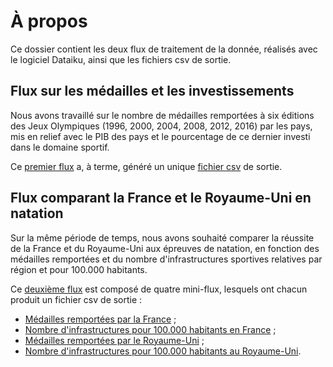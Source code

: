 # À propos

Ce dossier contient les deux flux de traitement de la donnée, réalisés avec le logiciel Dataiku, ainsi que les fichiers csv de sortie.

## Flux sur les médailles et les investissements

Nous avons travaillé sur le nombre de médailles remportées à six éditions des Jeux Olympiques (1996, 2000, 2004, 2008, 2012, 2016) par les pays, mis en relief avec le PIB des pays et le pourcentage de ce dernier investi dans le domaine sportif.

Ce [premier flux](Medals-Pop-GDP/Flux-Medals-Pop-GDP.zip) a, à terme, généré un unique [fichier csv](Medals-Pop-GDP/Dataset-Medals-Pop-GDP.csv) de sortie.

## Flux comparant la France et le Royaume-Uni en natation

Sur la même période de temps, nous avons souhaité comparer la réussite de la France et du Royaume-Uni aux épreuves de natation, en fonction des médailles remportées et du nombre d'infrastructures sportives relatives par région et pour 100.000 habitants.

Ce [deuxième flux](Medals-Swim-France-England/Flux-Medals-Swim-France-England.zip) est composé de quatre mini-flux, lesquels ont chacun produit un fichier csv de sortie :
- [Médailles remportées par la France](Medals-Swim-France-England/Dataset-France-Medals-Swim.csv) ;
- [Nombre d'infrastructures pour 100.000 habitants en France](Medals-Swim-France-England/Dataset-France-Swimming-Pools-Per-100k-Inhabs.csv) ;
- [Médailles remportées par le Royaume-Uni](Medals-Swim-France-England/Dataset-England-Medals-Swim.csv) ;
- [Nombre d'infrastructures pour 100.000 habitants au Royaume-Uni](Medals-Swim-France-England/Dataset-England-Swimming-Pools-Per-100k-Inhabs.csv).
